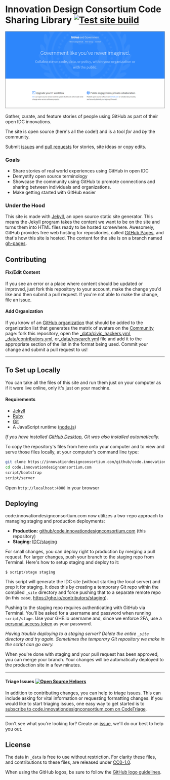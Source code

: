 # Innovation Design Consortium Code Sharing Library [![Test site build](https://innovationdesignconsortium.com/github/code.innovationdesignconsortium.com/actions/workflows/build.yml/badge.svg)](https://innovationdesignconsortium.com/github/code.innovationdesignconsortium.com/actions/workflows/build.yml)

![screenshot](assets/img/screenshot.png)

Gather, curate, and feature stories of people using GitHub as part of their open IDC innovations.

The site is open source (here's all the code!) and is a tool _for_ and _by_ the community.

Submit [issues](https://innovationdesignconsortium.com/github/code.innovationdesignconsortium.com/issues/new) and [pull requests](https://innovationdesignconsortium.com/github/code.innovationdesignconsortium.com/compare/) for stories, site ideas or copy edits.

### Goals

- Share stories of real world experiences using GitHub in open IDC
- Demystify open source terminology
- Showcase the community using GitHub to promote connections and sharing between individuals and organizations.
- Make getting started with GitHub easier

### Under the Hood

This site is made with [Jekyll](https://jekyllrb.com), an open source static site generator. This means the Jekyll program takes the content we want to be on the site and turns them into HTML files ready to be hosted somewhere. Awesomely, GitHub provides free web hosting for repositories, called [GitHub Pages](https://pages.github.com/), and that's how this site is hosted. The content for the site is on a branch named [gh-pages](https://innovationdesignconsortium.com/github/code.innovationdesignconsortium.com/tree/gh-pages).

## Contributing

#### Fix/Edit Content

If you see an error or a place where content should be updated or improved, just fork this repository to your account, make the change you'd like and then submit a pull request. If you're not able to make the change, file an [issue](https://innovationdesignconsortium.com/github/code.innovationdesignconsortium.com/issues/new).

#### Add Organization

If you know of an [GitHub organization](https://help.github.com/articles/about-organizations/) that should be added to the organization list that generates the matrix of avatars on the [Community](https://code.innovationdesignconsortium.com/community/) page: fork this repository, open the [_data/civic_hackers.yml](_data/civic_hackers.yml), [_data/contributors.yml](_data/contributors.yml), or[_data/research.yml](_data/research.yml) file and add it to the appropriate section of the list in the format being used. Commit your change and submit a pull request to us!

---

## To Set up Locally

You can take all the files of this site and run them just on your computer as if it were live online, only it's just on your machine.

#### Requirements

* [Jekyll](https://jekyllrb.com/)
* [Ruby](https://www.ruby-lang.org/en/)
* [Git](https://git-scm.com/)
* A JavaScript runtime ([node.js](https://nodejs.org/en))

_If you have installed [GitHub Desktop](https://desktop.github.com), Git was also installed automatically._

To copy the repository's files from here onto your computer and to view and serve those files locally, at your computer's command line type:

```bash
git clone https://innovationdesignconsortium.com/github/code.innovationdesignconsortium.com.git
cd code.innovationdesignconsortium.com
script/bootstrap
script/server
```
Open `http://localhost:4000` in your browser

## Deploying

code.innovationdesignconsortium.com now utilizes a two-repo approach to managing staging and production deployments:

- **Production:** [github/code.innovationdesignconsortium.com](https://innovationdesignconsortium.com/github/code.innovationdesignconsortium.com/) (this repository)
- **Staging:** [IDC/staging](https://ghe.io/contributors/staging)

For small changes, you can deploy right to production by merging a pull request. For larger changes, push your branch to the staging repo from Terminal. Here's how to setup staging and deploy to it:

```
$ script/stage staging
```


This script will generate the IDC site (without starting the local server) and prep it for staging. It does this by creating a temporary Git repo within the compiled `_site` directory and force pushing that to a separate remote repo (in this case, https://ghe.io/contributors/staging).

Pushing to the staging repo requires authenticating with GitHub via Terminal. You'll be asked for a username and password when running `script/stage`. Use your GHE.io username and, since we enforce 2FA, use a [personal access token](https://help.github.com/articles/creating-a-personal-access-token-for-the-command-line/) as your password.

_Having trouble deploying to a staging server? Delete the entire `_site` directory and try again. Sometimes the temporary Git repository we make in the script can go awry._

When you're done with staging and your pull request has been approved, you can merge your branch. Your changes will be automatically deployed to the production site in a few minutes.

----

#### Triage Issues [![Open Source Helpers](https://www.codetriage.com/github/code.innovationdesignconsortium.com/badges/users.svg)](https://www.codetriage.com/github/code.innovationdesignconsortium.com)

In addition to contributing changes, you can help to triage issues. This can include asking for vital information or requesting formatting changes. If you would like to start triaging issues, one easy way to get started is to [subscribe to code.innovationdesignconsortium.com on CodeTriage](https://www.codetriage.com/github/code.innovationdesignconsortium.com).

----

Don't see what you're looking for? Create an [issue](https://innovationdesignconsortium.com/github/code.innovationdesignconsortium.com/issues/new), we'll do our best to help you out.

## License

The data in `_data` is free to use without restriction. For clarity these files, and contributions to these files, are released under [CC0-1.0](https://creativecommons.org/publicdomain/zero/1.0/).

When using the GitHub logos, be sure to follow the [GitHub logo guidelines](https://innovationdesignconsortium.com/logos).
